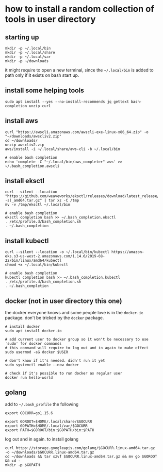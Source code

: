 # how to install a random collection of tools in user directory

## starting up

```
mkdir -p ~/.local/bin
mkdir -p ~/.local/share
mkdir -p ~/.local/var
mkdir -p ~/downloads
```

it might require to open a new terminal, since the `~/.local/bin` is added to
path only if it exists on bash start up.

## install some helping tools

```
sudo apt install --yes --no-install-recommends jq gettext bash-completion unzip curl
```

## install aws

```
curl "https://awscli.amazonaws.com/awscli-exe-linux-x86_64.zip" -o "~/downloads/awscliv2.zip"
cd ~/downloads/
unzip awscliv2.zip
aws/install -i ~/.local/share/aws-cli -b ~/.local/bin

# enable bash completion
echo 'complete -C "~/.local/bin/aws_completer" aws' >> ~/.bash_completion.awscli
```

## install eksctl

```
curl --silent --location "https://github.com/weaveworks/eksctl/releases/download/latest_release/eksctl_$(uname -s)_amd64.tar.gz" | tar xz -C /tmp
mv -v /tmp/eksctl ~/.local/bin

# enable bash completion
eksctl completion bash >> ~/.bash_completion.eksctl
. /etc/profile.d/bash_completion.sh
. ~/.bash_completion
```

## install kubectl

```
curl --silent --location -o ~/.local/bin/kubectl https://amazon-eks.s3-us-west-2.amazonaws.com/1.14.6/2019-08-22/bin/linux/amd64/kubectl
chmod +x ~/.local/bin/kubectl

# enable bash completion
kubectl completion bash >> ~/.bash_completion.kubectl
. /etc/profile.d/bash_completion.sh
. ~/.bash_completion
```

## docker (not in user directory this one)

the docker everyone knows and some people love is in the `docker.io` package.
don't be tricked by the `docker` package.

```
# install docker
sudo apt install docker.io

# add current user to docker group so it won't be necessary to use 'sudo' for docker commands
# this command will require to log out and in again to make effect
sudo usermod -aG docker $USER

# don't know if it's needed. didn't run it yet
sudo systemctl enable --now docker

# check if it's possible to run docker as regular user
docker run hello-world
```

## golang

add to `~/.bash_profile` the following

```
export GOCURR=go1.15.6

export GOROOT=$HOME/.local/share/$GOCURR
export GOPATH=$HOME/.local/var/$GOCURR
export PATH=$GOROOT/bin:$GOPATH/bin:$PATH
```

log out and in again. to install golang

```
curl https://storage.googleapis.com/golang/$GOCURR.linux-amd64.tar.gz -o ~/downloads/$GOCURR.linux-amd64.tar.gz
cd ~/downloads && tar xzvf $GOCURR.linux-amd64.tar.gz && mv go $GOROOT && cd -
mkdir -p $GOPATH
```

